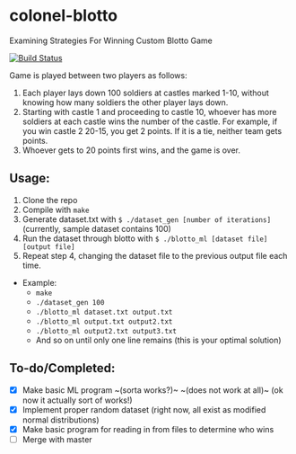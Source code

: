 # colonel-blotto

Examining Strategies For Winning Custom Blotto Game

[![Build Status](https://travis-ci.com/jasperswallen/colonel-blotto.svg?branch=machine-learning)](https://travis-ci.com/jasperswallen/colonel-blotto)

Game is played between two players as follows:

1. Each player lays down 100 soldiers at castles marked 1-10, without knowing how many soldiers the other player lays down.
2. Starting with castle 1 and proceeding to castle 10, whoever has more soldiers at each castle wins the number of the castle. For example, if you win castle 2 20-15, you get 2 points. If it is a tie, neither team gets points.
3. Whoever gets to 20 points first wins, and the game is over.

## Usage:

1. Clone the repo
2. Compile with `make`
3. Generate dataset.txt with `$ ./dataset_gen [number of iterations]` (currently, sample dataset contains 100)
4. Run the dataset through blotto with `$ ./blotto_ml [dataset file] [output file]`
5. Repeat step 4, changing the dataset file to the previous output file each time.
 
* Example:
  * `make`
  * `./dataset_gen 100`
  * `./blotto_ml dataset.txt output.txt`
  * `./blotto_ml output.txt output2.txt`
  * `./blotto_ml output2.txt output3.txt`
  * And so on until only one line remains (this is your optimal solution)

## To-do/Completed:

- [x] Make basic ML program ~(sorta works?)~ ~(does not work at all)~ (ok now it actually sort of works!)
- [x] Implement proper random dataset (right now, all exist as modified normal distributions)
- [x] Make basic program for reading in from files to determine who wins
- [ ] Merge with master